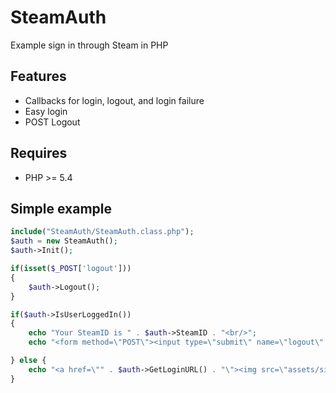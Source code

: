SteamAuth
=========
Example sign in through Steam in PHP


Features
--------
* Callbacks for login, logout, and login failure
* Easy login
* POST Logout

Requires
--------
* PHP >= 5.4


Simple example
-----
```php
include("SteamAuth/SteamAuth.class.php");
$auth = new SteamAuth();
$auth->Init();

if(isset($_POST['logout']))
{
	$auth->Logout();
}

if($auth->IsUserLoggedIn()) 
{
	echo "Your SteamID is " . $auth->SteamID . "<br/>";
	echo "<form method=\"POST\"><input type=\"submit\" name=\"logout\" value=\"Logout\" /></form>";

} else {
	echo "<a href=\"" . $auth->GetLoginURL() . "\"><img src=\"assets/sits_large_noborder.png\" alt=\"Sign in through Steam\" /></a>";
}
```
